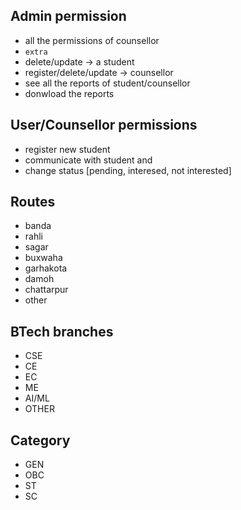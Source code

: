 
## Admin permission

- all the permissions of counsellor
- `extra`
- delete/update -> a student
- register/delete/update -> counsellor
- see all the reports of student/counsellor
- donwload the reports


## User/Counsellor permissions

- register new student
- communicate with student and
- change status [pending, interesed, not interested]

## Routes

- banda
- rahli
- sagar
- buxwaha
- garhakota
- damoh
- chattarpur
- other


## BTech branches

- CSE
- CE
- EC
- ME
- AI/ML
- OTHER

## Category

- GEN
- OBC
- ST
- SC